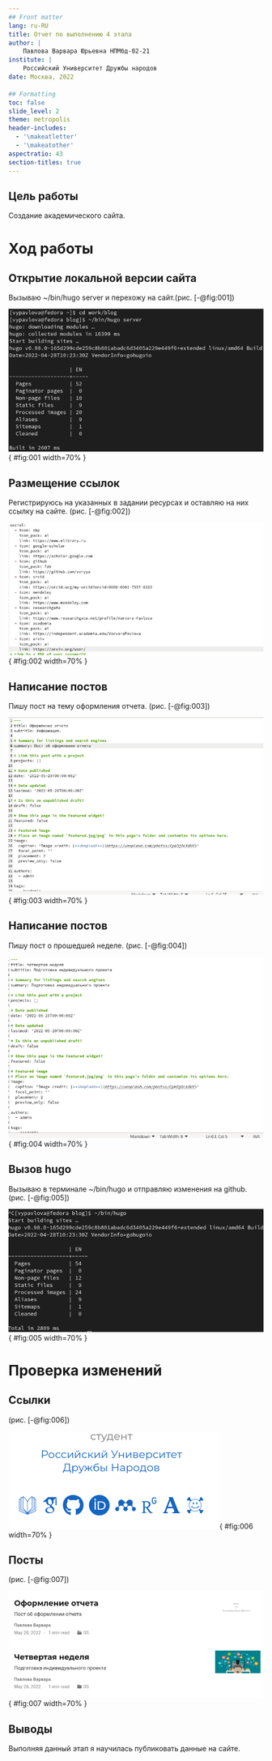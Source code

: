 ```yaml
---
## Front matter
lang: ru-RU
title: Отчет по выполнению 4 этапа
author: |
	Павлова Варвара Юрьевна НПМбд-02-21
institute: |
	Российский Университет Дружбы народов
date: Москва, 2022

## Formatting
toc: false
slide_level: 2
theme: metropolis
header-includes: 
  - '\makeatletter'
  - '\makeatother'
aspectratio: 43
section-titles: true
---
```


## Цель работы 

Создание академического сайта.

# Ход работы

## Открытие локальной версии сайта

Вызываю ~/bin/hugo server и перехожу на сайт.(рис. [-@fig:001])

![вызов hugo server](img/1.png){ #fig:001 width=70% }

## Размещение ссылок

Регистрируюсь на указанных в задании ресурсах и оставляю на них ссылку на сайте. (рис. [-@fig:002]) 

![указание ссылок](img/2.png){ #fig:002 width=70% }


## Написание постов

Пишу пост на тему оформления отчета. (рис. [-@fig:003])

![пост на тему по выбору](img/3.png){ #fig:003 width=70% }


## Написание постов

Пишу пост о прошедшей неделе. (рис. [-@fig:004])

![пост о 4 неделе](img/4.png){ #fig:004 width=70% }


## Вызов hugo

Вызываю в терминале ~/bin/hugo и отправляю изменения на github.(рис. [-@fig:005])

![вызов hugo](img/5.png){ #fig:005 width=70% }


# Проверка изменений

## Ссылки

(рис. [-@fig:006])

![ссылки](img/6.png){ #fig:006 width=70% }


## Посты

(рис. [-@fig:007])

![посты](img/7.png){ #fig:007 width=70% }


## Выводы

Выполняя данный этап я научилась публиковать данные на сайте.


